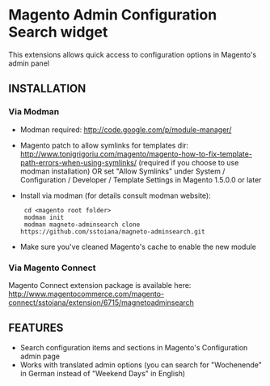 # Magento Admin Configuration Search widget

This extensions allows quick access to configuration options in Magento's admin panel

## INSTALLATION 

### Via Modman
 - Modman required: <http://code.google.com/p/module-manager/>
 - Magento patch to allow symlinks for templates dir: <http://www.tonigrigoriu.com/magento/magento-how-to-fix-template-path-errors-when-using-symlinks/> (required if you choose to use modman installation) OR set "Allow Symlinks" under System / Configuration / Developer / Template Settings in Magento 1.5.0.0 or later
 - Install via modman (for details consult modman website):

        cd <magento root folder>
        modman init
        modman magneto-adminsearch clone https://github.com/sstoiana/magneto-adminsearch.git

 - Make sure you've cleaned Magento's cache to enable the new module

### Via Magento Connect
Magento Connect extension package is available here: http://www.magentocommerce.com/magento-connect/sstoiana/extension/6715/magnetoadminsearch 

## FEATURES 

 - Search configuration items and sections in Magento's Configuration admin page
 - Works with translated admin options (you can search for "Wochenende" in German instead of "Weekend Days" in English)



